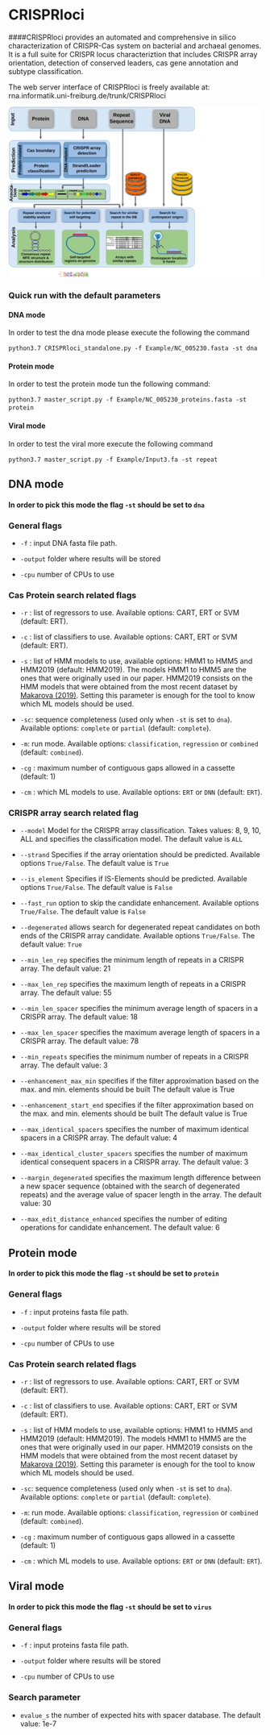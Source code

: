 # CRISPRloci
####CRISPRloci provides an automated and comprehensive in silico characterization of CRISPR-Cas system on bacterial and archaeal genomes. It is a full suite for CRISPR locus characteriztion that includes CRISPR array orientation, detection of conserved leaders, cas gene annotation and subtype classification.

The web server interface of CRISPRloci is freely available at: rna.informatik.uni-freiburg.de/trunk/CRISPRloci
 
 
![GitHub Logo](/images/Webserver_flowchart.png)


### Quick run with the default parameters

#### DNA mode
In order to test the dna mode please execute the following the command 

```
python3.7 CRISPRloci_standalone.py -f Example/NC_005230.fasta -st dna
```

#### Protein mode
In order to test the protein mode tun the following command:
```
python3.7 master_script.py -f Example/NC_005230_proteins.fasta -st  protein
```


#### Viral mode
In order to test the viral more execute the following command
```
python3.7 master_script.py -f Example/Input3.fa -st repeat
```


## DNA mode

#### In order to pick this mode the flag `-st` should be set to `dna` 

### General flags

* `-f` : input DNA fasta file path. 

* `-output` folder where results will be stored

* `-cpu` number of CPUs to use

### Cas Protein search related flags

* `-r` : list of regressors to use. Available options: CART, ERT or SVM (default: ERT).

* `-c` : list of classifiers to use. Available options: CART, ERT or SVM (default: ERT).

* `-s` : list of HMM models to use, available options: HMM1 to HMM5 and HMM2019 (default: HMM2019). The models HMM1 to HMM5 are the ones that were originally used in our paper. HMM2019 consists on the HMM models that were obtained from the most recent dataset by [Makarova (2019)](https://www.nature.com/articles/s41579-019-0299-x). Setting this parameter is enough for the tool to know which ML models should be used.

* `-sc`: sequence completeness (used only when `-st` is set to `dna`). Available options: `complete` or `partial` (default: `complete`).

* `-m`: run mode. Available options: `classification`, `regression` or `combined` (default: `combined`).

* `-cg` : maximum number of contiguous gaps allowed in a cassette (default: 1)

* `-cm` :  which ML models to use. Available options: `ERT` or `DNN` (default: `ERT`).

### CRISPR array search related flag

* `--model` Model for the CRISPR array classification. Takes values: 8, 9, 10, ALL and specifies the classification model. The default value is `ALL`

* `--strand` Specifies if the array orientation should be predicted. Available options `True/False`. The default value is `True`

* `--is_element` Specifies if IS-Elements should be predicted. Available options `True/False`. The default value is `False`

* `--fast_run` option to skip the candidate enhancement. Available options `True/False`. The default value is `False`

* `--degenerated` allows search for degenerated repeat candidates on both ends of the CRISPR array candidate. Available options `True/False`. The default value: `True`

* `--min_len_rep` specifies the minimum length of repeats in a CRISPR array. The default value: 21

* `--max_len_rep` specifies the maximum length of repeats in a CRISPR array. The default value: 55

* `--min_len_spacer` specifies the minimum average length of spacers in a CRISPR array. The default value: 18

* `--max_len_spacer` specifies the maximum average length of spacers in a CRISPR array. The default value: 78

* `--min_repeats` specifies the minimum number of repeats in a CRISPR array. The default value: 3

* `--enhancement_max_min` specifies if the filter approximation based on the max. and min. elements should be built
The default value is True 

* `--enhancement_start_end` specifies if the filter approximation based on the max. and min. elements should be built
The default value is True 

* `--max_identical_spacers` specifies the number of maximum identical spacers in a CRISPR array. The default value: 4

* `--max_identical_cluster_spacers` specifies the number of maximum identical consequent spacers in a CRISPR array. The default value: 3

* `--margin_degenerated` specifies the maximum length difference between a new spacer sequence (obtained with the search of degenerated repeats) and the average value of spacer length in the array. The default value: 30

* `--max_edit_distance_enhanced` specifies the number of editing operations for candidate enhancement. The default value: 6

## Protein mode
#### In order to pick this mode the flag `-st` should be set to `protein` 


### General flags

* `-f` : input proteins fasta file path. 

* `-output` folder where results will be stored

* `-cpu` number of CPUs to use

### Cas Protein search related flags

* `-r` : list of regressors to use. Available options: CART, ERT or SVM (default: ERT).

* `-c` : list of classifiers to use. Available options: CART, ERT or SVM (default: ERT).

* `-s` : list of HMM models to use, available options: HMM1 to HMM5 and HMM2019 (default: HMM2019). The models HMM1 to HMM5 are the ones that were originally used in our paper. HMM2019 consists on the HMM models that were obtained from the most recent dataset by [Makarova (2019)](https://www.nature.com/articles/s41579-019-0299-x). Setting this parameter is enough for the tool to know which ML models should be used.

* `-sc`: sequence completeness (used only when `-st` is set to `dna`). Available options: `complete` or `partial` (default: `complete`).

* `-m`: run mode. Available options: `classification`, `regression` or `combined` (default: `combined`).

* `-cg` : maximum number of contiguous gaps allowed in a cassette (default: 1)

* `-cm` :  which ML models to use. Available options: `ERT` or `DNN` (default: `ERT`).

## Viral mode
#### In order to pick this mode the flag `-st` should be set to `virus` 


### General flags

* `-f` : input proteins fasta file path. 

* `-output` folder where results will be stored

* `-cpu` number of CPUs to use

### Search parameter

* `evalue_s` the number of expected hits with spacer database. The default value: 1e-7
